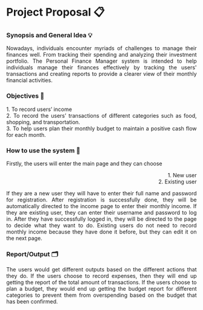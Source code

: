 # Project Proposal 📋
### Synopsis and General Idea 💡
<p align="justify"> 
Nowadays, individuals encounter myriads of challenges to manage their finances well. From tracking their spending and analyzing their investment portfolio. The Personal Finance Manager system is intended to help individuals manage their finances effectively by tracking the users' transactions and creating reports to provide a clearer view of their monthly financial activities. 
</p>

### Objectives 🔮
<p align="justify"> 
1. To record users’ income
   <br/>
2. To record the users’ transactions of different categories such as food, shopping, and transportation.
   <br/>
3. To help users plan their monthly budget to maintain a positive cash flow for each month.
</p>

   
### How to use the system 📝

<p align="justify"> 
Firstly, the users will enter the main page and they can choose
<p align="right">
1. New user <br>
2. Existing user <br>
<p align="justify">
If they are a new user they will have to enter their full name and password for registration. After registration is successfully done, they will be automatically directed to the income page to enter their monthly income.
If they are existing user, they can enter their username and password to log in. After they have successfully logged in, they will be directed to the page to decide what they want to do. Existing users do not need to record monthly income because they have done it before, but they can edit it on the next page.</p>



### Report/Output 🗂


 <p align="justify"> 
The users would get different outputs based on the different actions that they do. If the users choose to record expenses, then they will end up getting the report of the total amount of transactions. If the users choose to plan a budget, they would end up getting the budget report for different categories to prevent them from overspending based on the budget that has been confirmed. </p>
